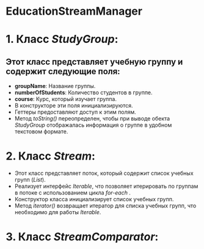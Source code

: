 # EducationStreamManager
# 1. **Класс *StudyGroup*:**
## Этот класс представляет учебную группу и содержит следующие поля:
* **groupName**: Название группы.
* **numberOfStudents**: Количество студентов в группе.
* **course**: Курс, который изучает группа.
* В конструкторе эти поля инициализируются.
* Геттеры предоставляют доступ к этим полям.
* Метод *toString()* переопределен, чтобы при выводе
обекта *StudyGroup* отображалась информация о группе
в удобном текстовом формате.
# 2. **Класс *Stream*:**
* Этот класс представляет поток, который содержит список
учебных групп (*List<StudyGroup>*).
* Реализует интерфейс *Iterable<StudyGroup>*, что позволяет
итерировать по группам в потоке с использованием цикла *for-each* .
* Конструктор класса инициализирует список учебных групп.
* Метод *iterator()* возвращает итератор для списка учебных групп,
что необходимо для работы *Iterable*.
# 3. **Класс *StreamComparator*:**

